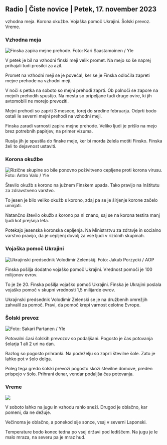 ## Radio \| Čiste novice \| Petek, 17. november 2023

vzhodna meja. Korona okužbe. Vojaška pomoč Ukrajini. Šolski prevoz. Vreme.

### Vzhodna meja

![Finska zapira mejne prehode. Foto: Kari Saastamoinen / Yle](https://images.cdn.yle.fi/image/upload/c_crop,h_2908,w_5178,x_0,y_0/ar_1.7777777777777777,c_fill,g_faces,h_675,w_1200/dpr_1.0/q_auto:eco/f_auto/fl_lossy/v1699908616/39-1200025655285565477b)

V petek je bil na vzhodni finski meji velik promet. Na mejo so še naprej prihajali tudi prosilci za azil.

Promet na vzhodni meji se je povečal, ker se je Finska odločila zapreti mejne prehode na vzhodni meji.

V noči s petka na soboto so mejni prehodi zaprti. Ob polnoči se zapore na mejnih prehodih spustijo. Na mesta so pripeljane tudi druge ovire, ki jih avtomobili ne morejo prevoziti.

Mejni prehodi so zaprti 3 mesece, torej do sredine februarja. Odprti bodo ostali le severni mejni prehodi na vzhodni meji.

Finska zaradi varnosti zapira mejne prehode. Veliko ljudi je prišlo na mejo brez potrebnih papirjev, na primer vizuma.

Rusija jih je spustila do finske meje, ker bi morda želela motiti Finsko. Finska želi to dejavnost ustaviti.

### Korona okužbe

![Rizične skupine so bile ponovno poživitveno cepljene proti korona virusu. Foto: Antro Valo / Yle](https://images.cdn.yle.fi/image/upload/c_crop,h_3247,w_5773,x_0,y_601/ar_1.7777777777777777,c_fill,g_faces,h_675,w_1200/dpr_1.0/q_auto:eco/f_auto/fl_lossy/v1699867130/39-11997076551e51acfff3)

Število okužb s korono na južnem Finskem upada. Tako pravijo na Inštitutu za zdravstveno varstvo.

To jesen je bilo veliko okužb s korono, zdaj pa se je širjenje korone začelo umirjati.

Natančno število okužb s korono pa ni znano, saj se na korona testira manj ljudi kot prejšnja leta.

Potekajo jesenska koronska cepljenja. Na Ministrstvu za zdravje in socialno varstvo pravijo, da je cepljenj dovolj za vse ljudi v rizičnih skupinah.

### Vojaška pomoč Ukrajini

![Ukrajinski predsednik Volodimir Zelenskij. Foto: Jakub Porzycki / AOP](https://images.cdn.yle.fi/image/upload/c_crop,h_1393,w_2477,x_0,y_0/ar_1.7777777777777777,c_fill,g_faces,h_675,w_1200/dpr_1.0/q_auto:eco/f_auto/fl_lossy/v1696579988/39-1182210651fc13097ccb)

Finska pošilja dodatno vojaško pomoč Ukrajini. Vrednost pomoči je 100 milijonov evrov.

To je že 20. Finska pošilja vojaško pomoč Ukrajini. Finska je Ukrajini poslala vojaško pomoč v skupni vrednosti 1,5 milijarde evrov.

Ukrajinski predsednik Volodimir Zelenski se je na družbenih omrežjih zahvalil za pomoč. Pravi, da pomoč krepi varnost celotne Evrope.

### Šolski prevoz

![ Foto: Sakari Partanen / Yle](https://images.cdn.yle.fi/image/upload/c_crop,h_1494,w_2655,x_0,y_0/ar_1.7777777777777777,c_fill,g_faces,h_675,w_1200/dpr_1.0/q_auto:eco/f_auto/fl_lossy/v1677057284/39-107608063f5dc988d5c3)

Potovalni časi šolskih prevozov so podaljšani. Pogosto je čas potovanja šolarja 1 ali 2 uri na dan.

Razlog so pogosto prihranki. Na podeželju so zaprli številne šole. Zato je lahko pot v šolo dolga.

Poleg tega gredo šolski prevozi pogosto skozi številne domove, preden prispejo v šolo. Prihrani denar, vendar podaljša čas potovanja.

### Vreme

![](https://images.cdn.yle.fi/image/upload/c_crop,h_1080,w_1919,x_0,y_0/ar_1.7777777777777777,c_fill,g_faces,h_675,w_1200/dpr_1.0/q_auto:eco/f_auto/fl_lossy/v1700238427/39-120255565579437e32dc)

V soboto lahko na jugu in vzhodu rahlo sneži. Drugod je oblačno, kar pomeni, da ne dežuje.

Večinoma je oblačno, a ponekod sije sonce, vsaj v severni Laponski.

Temperature bodo konec tedna po vsej državi pod lediščem. Na jugu je le malo mraza, na severu pa je mraz hud.